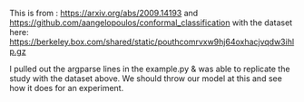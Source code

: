 This is from : https://arxiv.org/abs/2009.14193 and https://github.com/aangelopoulos/conformal_classification 
with the dataset here: https://berkeley.box.com/shared/static/pouthcomrvxw9hj64oxhacjvqdw3ihlp.gz

I pulled out the argparse lines in the example.py & was able to replicate the study with the dataset above. 
We should throw our model at this and see how it does for an experiment.  
